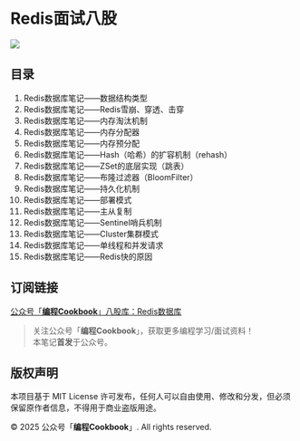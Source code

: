 # Redis面试八股
![](https://github.com/CodingCookbook/Redis/blob/main/File/gzh.png)

## 目录
1. Redis数据库笔记——数据结构类型  
2. Redis数据库笔记——Redis雪崩、穿透、击穿  
3. Redis数据库笔记——内存淘汰机制  
4. Redis数据库笔记——内存分配器  
5. Redis数据库笔记——内存预分配  
6. Redis数据库笔记——Hash（哈希）的扩容机制（rehash）  
7. Redis数据库笔记——ZSet的底层实现（跳表）  
8. Redis数据库笔记——布隆过滤器（BloomFilter）  
9. Redis数据库笔记——持久化机制  
10. Redis数据库笔记——部署模式  
11. Redis数据库笔记——主从复制  
12. Redis数据库笔记——Sentinel哨兵机制  
13. Redis数据库笔记——Cluster集群模式
14. Redis数据库笔记——单线程和并发请求
15. Redis数据库笔记——Redis快的原因  

## 订阅链接
[公众号「**编程Cookbook**」八股库：Redis数据库](https://mp.weixin.qq.com/mp/appmsgalbum?__biz=MzA4Mzc2ODc2Ng==&action=getalbum&album_id=3872358459978956805&scene=173&sessionid=1740491728&enterid=1740491730&from_msgid=2247484881&from_itemidx=1&count=3&nolastread=1#wechat_redirect)


> 关注公众号「**编程Cookbook**」，获取更多编程学习/面试资料！  
> 本笔记**首发**于公众号。

## 版权声明
本项目基于 MIT License 许可发布，任何人可以自由使用、修改和分发，但必须保留原作者信息，不得用于商业盗版用途。

© 2025 公众号「**编程Cookbook**」. All rights reserved.
